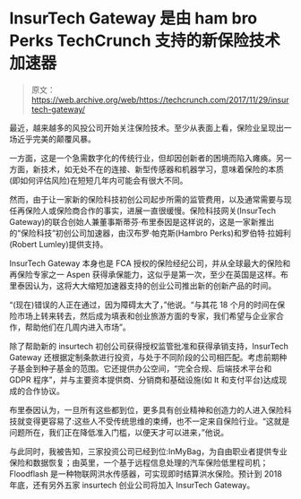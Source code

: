 # InsurTech Gateway 是由 ham bro Perks TechCrunch 支持的新保险技术加速器

> 原文：<https://web.archive.org/web/https://techcrunch.com/2017/11/29/insurtech-gateway/>

最近，越来越多的风投公司开始关注保险技术。至少从表面上看，保险业呈现出一场近乎完美的颠覆风暴。

一方面，这是一个急需数字化的传统行业，但却因创新者的困境而陷入瘫痪。另一方面，新技术，如无处不在的连接、新型传感器和机器学习，意味着保险的本质(即如何评估风险)在短短几年内可能会有很大不同。

然而，由于让一家新的保险科技初创公司起步所需的监管费用，以及通常需要与现任再保险人或保险商合作的事实，进展一直很缓慢。保险科技网关(InsurTech Gateway)的联合创始人兼董事斯蒂芬·布里泰因是这样说的，这是一家新推出的“保险科技”初创公司加速器，由汉布罗·帕克斯(Hambro Perks)和罗伯特·拉姆利(Robert Lumley)提供支持。

InsurTech Gateway 本身也是 FCA 授权的保险经纪公司，并从全球最大的保险和再保险专家之一 Aspen 获得承保能力，这似乎是第一次，至少在英国是这样。布里泰因认为，这将大大缩短加速器支持的创业公司推出新的创新产品的时间。

“(现在)错误的人正在通过，因为障碍太大了，”他说。“与其花 18 个月的时间在保险市场上转来转去，然后成为填表和创业旅游方面的专家，我们希望与企业家合作，帮助他们在几周内进入市场”。

除了帮助新的 insurtech 初创公司获得授权监管批准和获得承销支持，InsurTech Gateway 还根据定制条款进行投资，与处于不同阶段的公司相匹配。考虑前期种子基金到种子基金的范围。它还提供办公空间，“完全合规、后端技术平台和 GDPR 程序”，并与主要资本提供商、分销商和基础设施(如 It 和支付平台)达成现成的合作协议。

布里泰因认为，一旦所有这些都到位，更多具有创业精神和创造力的人进入保险科技就变得更容易了:这些人不受传统思维的束缚，也不一定来自保险行业。“这就是问题所在，我们正在降低准入门槛，以便天才可以进来，”他说。

与此同时，我被告知，三家投资公司已经到位:InMyBag，为自由职业者提供专业保险和数据恢复；由英里，一个基于远程信息处理的汽车保险低里程司机；Floodflash 是一种物联网洪水传感器，可实现即时结算洪水保险。预计到 2018 年底，还有另外五家 insurtech 创业公司将加入 InsurTech Gateway。